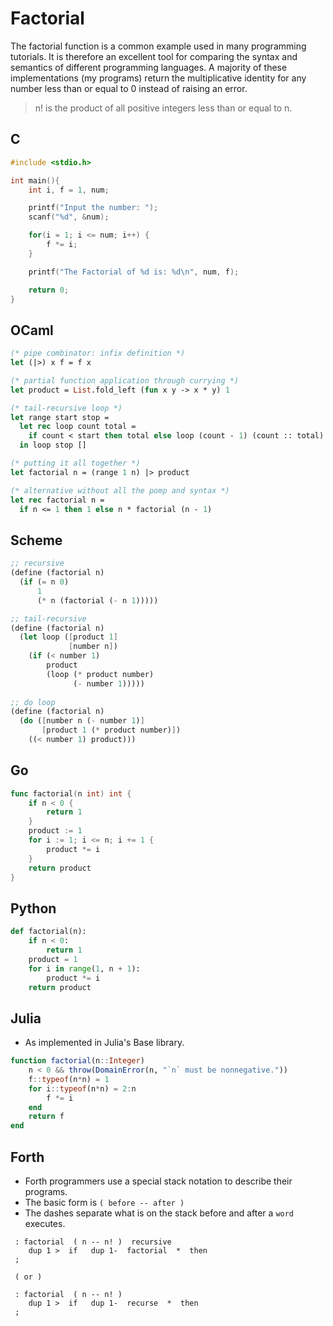 # Factorial

The factorial function is a common example used in many programming tutorials. 
It is therefore an excellent tool for comparing the syntax and semantics of different programming languages.
A majority of these implementations (my programs) return the multiplicative identity for any number 
less than or equal to 0 instead of raising an error.

> n! is the product of all positive integers less than or equal to n.

## C

```c
#include <stdio.h>

int main(){
    int i, f = 1, num;

    printf("Input the number: ");
    scanf("%d", &num);

    for(i = 1; i <= num; i++) {
        f *= i;
    }

    printf("The Factorial of %d is: %d\n", num, f);

    return 0;
}
```

## OCaml

```ocaml
(* pipe combinator: infix definition *)
let (|>) x f = f x

(* partial function application through currying *)    
let product = List.fold_left (fun x y -> x * y) 1

(* tail-recursive loop *)              
let range start stop =
  let rec loop count total =
    if count < start then total else loop (count - 1) (count :: total)
  in loop stop []

(* putting it all together *)    
let factorial n = (range 1 n) |> product

(* alternative without all the pomp and syntax *)
let rec factorial n =
  if n <= 1 then 1 else n * factorial (n - 1)
```

## Scheme

```scheme
;; recursive
(define (factorial n)
  (if (= n 0)
      1
      (* n (factorial (- n 1)))))

;; tail-recursive
(define (factorial n)
  (let loop ([product 1]
             [number n])
    (if (< number 1)
        product
        (loop (* product number) 
              (- number 1)))))
              
;; do loop
(define (factorial n)
  (do ([number n (- number 1)]
       [product 1 (* product number)])
    ((< number 1) product)))
```

## Go

```go
func factorial(n int) int {
	if n < 0 {
		return 1
	}
	product := 1
	for i := 1; i <= n; i += 1 {
		product *= i
	}
	return product
}
```

## Python

```python
def factorial(n):
    if n < 0:
        return 1
    product = 1
    for i in range(1, n + 1):
        product *= i
    return product
```

## Julia 

- As implemented in Julia's Base library.

```julia
function factorial(n::Integer)
    n < 0 && throw(DomainError(n, "`n` must be nonnegative."))
    f::typeof(n*n) = 1
    for i::typeof(n*n) = 2:n
        f *= i
    end
    return f
end
```

## Forth

- Forth programmers use a special stack notation to describe their programs.
- The basic form is `( before -- after )`
- The dashes separate what is on the stack before and after a `word` executes.

```forth
 : factorial  ( n -- n! )  recursive
    dup 1 >  if   dup 1-  factorial  *  then
 ;
 
 ( or )
 
 : factorial  ( n -- n! )
    dup 1 >  if   dup 1-  recurse  *  then
 ;
```
